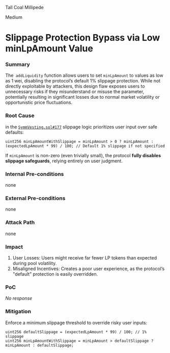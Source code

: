 Tall Coal Millipede

Medium

# Slippage Protection Bypass via Low minLpAmount Value

### Summary

The` addLiquidity` function allows users to set `minLpAmount` to values as low as 1 wei, disabling the protocol’s default 1% slippage protection. While not directly exploitable by attackers, this design flaw exposes users to unnecessary risks if they misunderstand or misuse the parameter, potentially resulting in significant losses due to normal market volatility or opportunistic price fluctuations.

### Root Cause

in the [`SymmVesting.sol#177`](https://github.com/sherlock-audit/2025-03-symm-io-stacking/blob/main/token/contracts/vesting/SymmVesting.sol#L177) slippage logic prioritizes user input over safe defaults:
```solidity
uint256 minLpAmountWithSlippage = minLpAmount > 0 ? minLpAmount : (expectedLpAmount * 99) / 100; // Default 1% slippage if not specified
```
If `minLpAmount` is non-zero (even trivially small), the protocol **fully disables slippage safeguards**, relying entirely on user judgment.

### Internal Pre-conditions

none

### External Pre-conditions

none

### Attack Path

none

### Impact

1. User Losses: Users might receive far fewer LP tokens than expected during pool volatility.
2. Misaligned Incentives: Creates a poor user experience, as the protocol’s "default" protection is easily overridden.



### PoC

_No response_

### Mitigation

Enforce a minimum slippage threshold to override risky user inputs:
```solidity
uint256 defaultSlippage = (expectedLpAmount * 99) / 100; // 1% slippage
uint256 minLpAmountWithSlippage = minLpAmount > defaultSlippage ? minLpAmount : defaultSlippage;
```